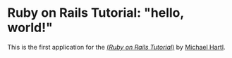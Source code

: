 # Ruby on Rails Tutorial: "hello, world!"

This is the first application for the 
[(*Ruby on Rails Tutorial*)](http://www.railstutorial.org/)
by [Michael Hartl](http://www.michaelhartl.com/).

